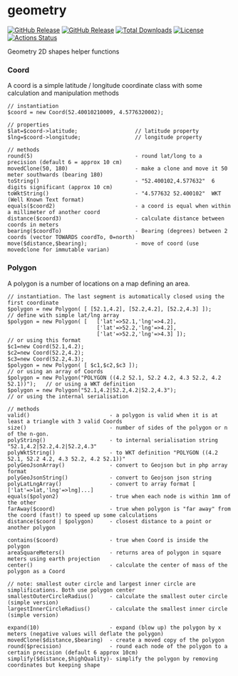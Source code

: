 # geometry
[![GitHub Release](https://img.shields.io/github/v/tag/rvwoens/geometry.svg?style=flat)](//packagist.org/packages/rvwoens/geometry)
[![GitHub Release](https://img.shields.io/packagist/v/rvwoens/geometry.svg?style=flat)](//packagist.org/packages/rvwoens/geometry)
[![Total Downloads](https://poser.pugx.org/rvwoens/geometry/downloads)](//packagist.org/packages/rvwoens/geometry)
[![License](https://poser.pugx.org/rvwoens/geometry/license)](//packagist.org/packages/rvwoens/geometry)
[![Actions Status](https://github.com/rvwoens/geometry/workflows/CI/badge.svg)](https://github.com/rvwoens/geometry/actions)

Geometry 2D shapes helper functions

### Coord
A coord is a simple latitude / longitude coordinate class with some calculation and manipulation methods
```
// instantiation
$coord = new Coord(52.40010210009, 4.5776320002);

// properties
$lat=$coord->latitude;                  // latitude property
$lng=$coord->longitude;                 // longitude property

// methods
round(5)                                - round lat/long to a precision (default 6 = approx 10 cm)
movedClone(50, 180)                     - make a clone and move it 50 meter southwards (bearing 180)
toString()                              - "52.400102,4.577632"  6 digits significant (approx 10 cm)
toWktString()                           - "4.577632 52.400102"  WKT (Well Known Text format)
equals($coord2)                         - a coord is equal when within a millimeter of another coord 
distance($coord3)                       - calculate distance between coords in meters
bearing($coordTo)                       - Bearing (degrees) between 2 coords (vector TOWARDS coordTo, 0=north)
move($distance,$bearing);               - move of coord (use movedclone for immutable varian)
```

### Polygon
A polygon is a number of locations on a map defining an area. 
```
// instantiation. The last segment is automatically closed using the first coordinate
$polygon = new Polygon( [ [52.1,4.2], [52.2,4.2], [52.2,4.3] ]);                // define with simple lat/lng array
$polygon = new Polygon( [   ['lat'=>52.1,'lng'=>4.2], 
                            ['lat'=>52.2,'lng'=>4.2], 
                            ['lat'=>52.2,'lng'=>4.3] ]);                        // or using this format
$c1=new Coord(52.1,4.2);
$c2=new Coord(52.2,4.2);
$c3=new Coord(52.2,4.3);
$polygon = new Polygon( [ $c1,$c2,$c3 ]);                                       // or using an array of Coords
$polygon = new Polygon("POLYGON ((4.2 52.1, 52.2 4.2, 4.3 52.2, 4.2 52.1))");   // or using a WKT definition
$polygon = new Polygon("52.1,4.2|52.2,4.2|52.2,4.3");                           // or using the internal serialisation 

// methods
valid()                         - a polygon is valid when it is at least a triangle with 3 valid Coords
size()                          - number of sides of the polygon or n of the n-gon.
polyString()                    - to internal serialisation string "52.1,4.2|52.2,4.2|52.2,4.3"
polyWktString()                 - to WKT definition "POLYGON ((4.2 52.1, 52.2 4.2, 4.3 52.2, 4.2 52.1))"
polyGeoJsonArray()              - convert to Geojson but in php array format
polyGeoJsonString()             - convert to Geojson json string
polyLatLngArray()               - convert to array format [ ['lat'=>lat,'lng'=>lng]...]
equals($polyon2)                - true when each node is within 1mm of the other
farAway($coord)                 - true when polygon is "far away" from the coord (fast!) to speed up some calculations
distance($coord | $polygon)     - closest distance to a point or another polygon

contains($coord)                - true when Coord is inside the polygon
areaSquareMeters()              - returns area of polygon in square meters using earth projection
center()                        - calculate the center of mass of the polygon as a Coord

// note: smallest outer circle and largest inner circle are simplifications. Both use polygon center
smallestOuterCircleRadius()     - calculate the smallest outer circle (simple version)
largestInnerCircleRadius()      - calculate the smallest inner circle (simple version)

expand(10)                      - expand (blow up) the polygon by x meters (negative values will deflate the polygon)
movedClone($distance,$bearing)  - create a moved copy of the polygon
round($precision)               - round each node of the polygon to a certain precision (default 6 approx 10cm)
simplify($distance,$highQuality)- simplify the polygon by removing coordinates but keeping shape
```




